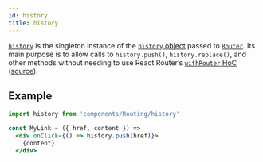 ```yaml
---
id: history
title: history
---
```


[`history`](https://github.com/birchbox/bernard_black/blob/develop/src/components/Routing/history.js) is the singleton instance of the [`history` object](https://reacttraining.com/react-router/web/api/history) passed to [`Router`](https://github.com/birchbox/bernard_black/blob/develop/src/components/Routing/Router/index.js). Its main purpose is to allow calls to `history.push()`, `history.replace()`, and other methods without needing to use React Router’s [`withRouter` HoC](https://reacttraining.com/react-router/web/api/withRouter) ([source](https://github.com/ReactTraining/react-router/issues/5237#issuecomment-308245424)).

## Example

```jsx
import history from 'components/Routing/history'

const MyLink = ({ href, content }) =>
  <div onClick={() => history.push(href)}>
    {content}
  </div>
```
